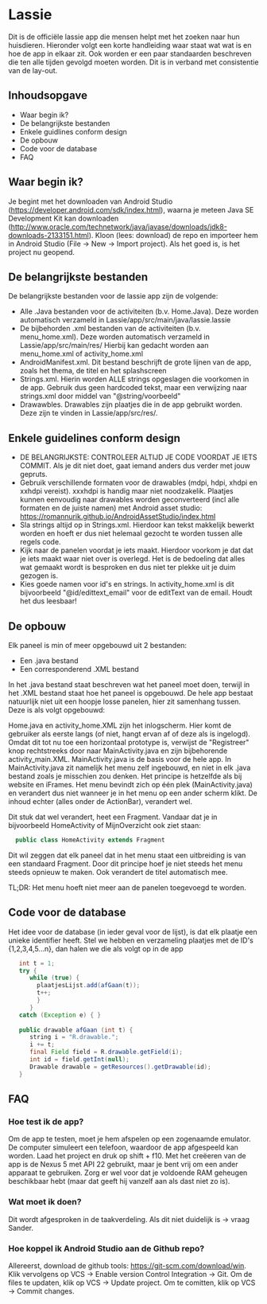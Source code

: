 # Lassie
Dit is de officiële lassie app die mensen helpt met het zoeken naar hun huisdieren. Hieronder volgt een korte handleiding
waar staat wat wat is en hoe de app in elkaar zit. Ook worden er een paar standaarden beschreven die ten alle tijden
gevolgd moeten worden. Dit is in verband met consistentie van de lay-out.

## Inhoudsopgave
* Waar begin ik?
* De belangrijkste bestanden
* Enkele guidlines conform design
* De opbouw
* Code voor de database
* FAQ

## Waar begin ik?
Je begint met het downloaden van Android Studio (https://developer.android.com/sdk/index.html), waarna je meteen Java SE
Development Kit kan downloaden (http://www.oracle.com/technetwork/java/javase/downloads/jdk8-downloads-2133151.html).
Kloon (lees: download) de repo en importeer hem in Android Studio (File -> New -> Import project). Als het goed is, is het
project nu geopend.

## De belangrijkste bestanden
De belangrijkste bestanden voor de lassie app zijn de volgende:
  * Alle .Java bestanden voor de activiteiten (b.v. Home.Java). Deze worden automatisch verzameld in Lassie/app/src/main/java/lassie.lassie
  * De bijbehorden .xml bestanden van de activiteiten (b.v. menu_home.xml). Deze worden automatisch verzameld in Lassie/app/src/main/res/
  Hierbij kan gedacht worden aan menu_home.xml of activity_home.xml
  * AndroidManifest.xml. Dit bestand beschrijft de grote lijnen van de app, zoals het thema, de titel en het splashscreen
  * Strings.xml. Hierin worden ALLE strings opgeslagen die voorkomen in de app. Gebruik dus geen hardcoded tekst, maar
  een verwijzing naar strings.xml door middel van "@string/voorbeeld"
  * Drawawbles. Drawables zijn plaatjes die in de app gebruikt worden. Deze zijn te vinden in Lassie/app/src/res/.
  
## Enkele guidelines conform design
 * DE BELANGRIJKSTE: CONTROLEER ALTIJD JE CODE VOORDAT JE IETS COMMIT. Als je dit niet doet, gaat iemand anders dus verder met 
 jouw gepruts.
 * Gebruik verschillende formaten voor de drawables (mdpi, hdpi, xhdpi en xxhdpi vereist). xxxhdpi is handig maar niet noodzakelik.
 Plaatjes kunnen eenvoudig naar drawables worden geconverteerd (incl alle formaten en de juiste namen) met Android asset studio:
 https://romannurik.github.io/AndroidAssetStudio/index.html
 * Sla strings altijd op in Strings.xml. Hierdoor kan tekst makkelijk bewerkt worden en hoeft er dus niet helemaal gezocht
  te worden tussen alle regels code.
 * Kijk naar de panelen voordat je iets maakt. Hierdoor voorkom je dat dat je iets maakt waar niet over is overlegd. Het is de bedoeling dat alles wat gemaakt wordt is besproken en dus niet ter plekke uit je duim gezogen is.
 * Kies goede namen voor id's en strings. In activity_home.xml is dit bijvoorbeeld "@id/edittext_email" voor de editText van de email. Houdt het dus leesbaar!

## De opbouw
Elk paneel is min of meer opgebouwd uit 2 bestanden:
* Een .java bestand
* Een corresponderend .XML bestand

In het .java bestand staat beschreven wat het paneel moet doen, terwijl in het .XML bestand staat hoe het paneel is opgebouwd. De hele app bestaat natuurlijk niet uit een hoopje losse panelen, hier zit samenhang tussen. Deze is als volgt opgebouwd:

Home.java en activity_home.XML zijn het inlogscherm. Hier komt de gebruiker als eerste langs (of niet, hangt ervan af of deze als is ingelogd). Omdat dit tot nu toe een horizontaal prototype is, verwijst de "Registreer" knop rechtstreeks door naar MainActivity.java en zijn bijbehorende activity_main.XML. MainActivity.java is de basis voor de hele app. In MainActivity.java zit namelijk het menu zelf ingebouwd, en niet in elk .java bestand zoals je misschien zou denken. Het principe is hetzelfde als bij website en iFrames. Het menu bevindt zich op één plek (MainActivity.java) en verandert dus niet wanneer je in het menu op een ander scherm klikt. De inhoud echter (alles onder de ActionBar), verandert wel. 

Dit stuk dat wel verandert, heet een Fragment. Vandaar dat je in bijvoorbeeld HomeActivity of MijnOverzicht ook ziet staan:
``` java
  public class HomeActivity extends Fragment
```
Dit wil zeggen dat elk paneel dat in het menu staat een uitbreiding is van een standaard Fragment. Door dit principe hoef je niet steeds het menu steeds opnieuw te maken. Ook verandert de titel automatisch mee.

TL;DR: Het menu hoeft niet meer aan de panelen toegevoegd te worden.
 
## Code voor de database
Het idee voor de database (in ieder geval voor de lijst), is dat elk plaatje een unieke identifier heeft. Stel we hebben en verzameling plaatjes met de ID's {1,2,3,4,5...n}, dan halen we die als volgt op in de app

``` java
   int t = 1;
   try {
      while (true) {
        plaatjesLijst.add(afGaan(t));
        t++;
        }
      }
   catch (Exception e) { }
   
   public drawable afGaan (int t) {
      string i = "R.drawable.";
      i += t;
      final Field field = R.drawable.getField(i);
      int id = field.getInt(null);
      Drawable drawable = getResources().getDrawable(id);
   }
```

## FAQ
### Hoe test ik de app?
 Om de app te testen, moet je hem afspelen op een zogenaamde emulator. De computer simuleert een telefoon, waardoor de app
 afgespeeld kan worden. Laad het project en druk op shift + f10. Met het creëeren van de app is de Nexus 5 met API 22
 gebruikt, maar je bent vrij om een ander apparaat te gebruiken. Zorg er wel voor dat je voldoende RAM geheugen beschikbaar
 hebt (maar dat geeft hij vanzelf aan als dast niet zo is).
 
### Wat moet ik doen?
 Dit wordt afgesproken in de taakverdeling. Als dit niet duidelijk is -> vraag Sander.
 
### Hoe koppel ik Android Studio aan de Github repo?
 Allereerst, download de github tools: https://git-scm.com/download/win. Klik vervolgens op VCS -> Enable version Control Integration -> Git. Om de files te updaten, klik op VCS -> Update project. Om te 
 comitten, klik op VCS -> Commit changes.
